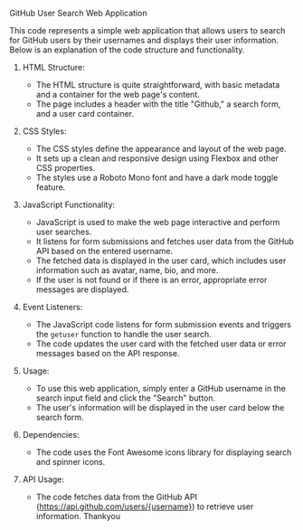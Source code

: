 GitHub User Search Web Application

This code represents a simple web application that allows users to search for GitHub users by their usernames and displays their user information. Below is an explanation of the code structure and functionality.

1. HTML Structure:
   - The HTML structure is quite straightforward, with basic metadata and a container for the web page's content.
   - The page includes a header with the title "Github," a search form, and a user card container.

2. CSS Styles:
   - The CSS styles define the appearance and layout of the web page.
   - It sets up a clean and responsive design using Flexbox and other CSS properties.
   - The styles use a Roboto Mono font and have a dark mode toggle feature.

3. JavaScript Functionality:
   - JavaScript is used to make the web page interactive and perform user searches.
   - It listens for form submissions and fetches user data from the GitHub API based on the entered username.
   - The fetched data is displayed in the user card, which includes user information such as avatar, name, bio, and more.
   - If the user is not found or if there is an error, appropriate error messages are displayed.

4. Event Listeners:
   - The JavaScript code listens for form submission events and triggers the `getuser` function to handle the user search.
   - The code updates the user card with the fetched user data or error messages based on the API response.

5. Usage:
   - To use this web application, simply enter a GitHub username in the search input field and click the "Search" button.
   - The user's information will be displayed in the user card below the search form.

6. Dependencies:
   - The code uses the Font Awesome icons library for displaying search and spinner icons.

7. API Usage:
   - The code fetches data from the GitHub API (https://api.github.com/users/{username}) to retrieve user information.
Thankyou
